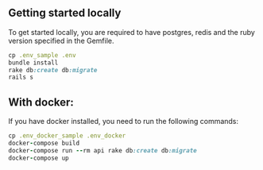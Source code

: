 ## Getting started locally

To get started locally, you are required to have postgres, redis and the ruby version specified in the Gemfile.

```ruby
cp .env_sample .env
bundle install
rake db:create db:migrate
rails s
```

## With docker:
If you have docker installed, you need to run the following commands:

```ruby
cp .env_docker_sample .env_docker
docker-compose build
docker-compose run --rm api rake db:create db:migrate
docker-compose up
```